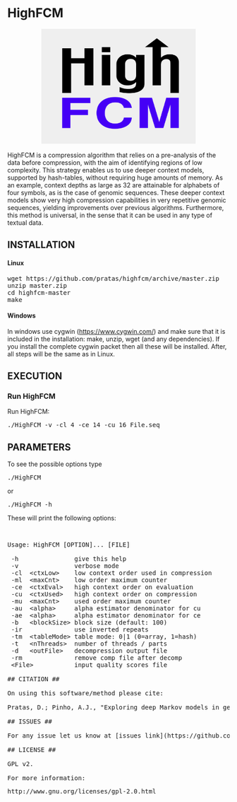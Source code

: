 # HighFCM #
<p align="center"><img src="/logo.png" 
alt="HighFCM" width="350" height="260" border="0" /></p>

HighFCM is a compression algorithm that relies on a pre-analysis of the data before compression, with the aim of identifying regions of low complexity. This strategy enables us to use deeper context models, supported by hash-tables, without requiring huge amounts of memory. As an example, context depths as large as 32 are attainable for alphabets of four symbols, as is the case of genomic sequences. These deeper context models show very high compression capabilities in very repetitive genomic sequences, yielding improvements over previous algorithms. Furthermore, this method is universal, in the sense that it can be used in any type of textual data.

## INSTALLATION ##

#### Linux 
<pre>
wget https://github.com/pratas/highfcm/archive/master.zip
unzip master.zip
cd highfcm-master
make
</pre>

#### Windows

In windows use cygwin (https://www.cygwin.com/) and make sure that it is included in the installation: make, unzip, wget (and any dependencies). If you install the complete cygwin packet then all these will be installed. After, all steps will be the same as in Linux.

## EXECUTION

### Run HighFCM

Run HighFCM:

<pre>
./HighFCM -v -cl 4 -ce 14 -cu 16 File.seq
</pre>

## PARAMETERS

To see the possible options type
<pre>
./HighFCM
</pre>
or
<pre>
./HighFCM -h
</pre>

These will print the following options:
<pre>
<p>
Usage: HighFCM [OPTION]... [FILE]                     

 -h               give this help                        
 -v               verbose mode                          
 -cl  &#60ctxLow&#62    low context order used in compression 
 -ml  &#60maxCnt&#62    low order maximum counter             
 -ce  &#60ctxEval&#62   high context order on evaluation      
 -cu  &#60ctxUsed&#62   high context order on compression     
 -mu  &#60maxCnt&#62    used order maximum counter            
 -au  &#60alpha&#62     alpha estimator denominator for cu    
 -ae  &#60alpha&#62     alpha estimator denominator for ce    
 -b   &#60blockSize&#62 block size (default: 100)
 -ir              use inverted repeats                  
 -tm  &#60tableMode&#62 table mode: 0|1 (0=array, 1=hash)     
 -t   &#60nThreads&#62  number of threads / parts             
 -d   &#60outFile&#62   decompression output file             
 -rm              remove comp file after decomp         
 &#60File&#62           input quality scores file  

## CITATION ##

On using this software/method please cite:

Pratas, D.; Pinho, A.J., "Exploring deep Markov models in genomic data compression using sequence pre-analysis", Signal Processing Conference (EUSIPCO), 2014 Proceedings of the 22nd European, pp.2395-2399, 1-5 Sept. 2014.

## ISSUES ##

For any issue let us know at [issues link](https://github.com/pratas/highfcm/issues).

## LICENSE ##

GPL v2.

For more information:
<pre>http://www.gnu.org/licenses/gpl-2.0.html</pre>

                                                    

